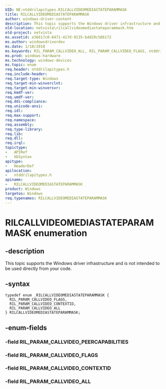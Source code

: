 ```yaml
---
UID: NE:ntddrilapitypes.RILCALLVIDEOMEDIASTATEPARAMMASK
title: RILCALLVIDEOMEDIASTATEPARAMMASK
author: windows-driver-content
description: This topic supports the Windows driver infrastructure and is not intended to be used directly from your code.
old-location: netvista\rilcallvideomediastateparammask.htm
old-project: netvista
ms.assetid: e36617c0-8471-417d-9135-bdd29c586172
ms.author: windowsdriverdev
ms.date: 1/18/2018
ms.keywords: RIL_PARAM_CALLVIDEO_ALL, RIL_PARAM_CALLVIDEO_FLAGS, ntddrilapitypes/RIL_PARAM_CALLVIDEO_CONTEXTID, RILCALLVIDEOMEDIASTATEPARAMMASK enumeration [Network Drivers Starting with Windows Vista], RILCALLVIDEOMEDIASTATEPARAMMASK, netvista.rilcallvideomediastateparammask, ntddrilapitypes/RIL_PARAM_CALLVIDEO_FLAGS, ntddrilapitypes/RILCALLVIDEOMEDIASTATEPARAMMASK, ntddrilapitypes/RIL_PARAM_CALLVIDEO_ALL, RIL_PARAM_CALLVIDEO_CONTEXTID
ms.prod: windows-hardware
ms.technology: windows-devices
ms.topic: enum
req.header: ntddrilapitypes.h
req.include-header: 
req.target-type: Windows
req.target-min-winverclnt: 
req.target-min-winversvr: 
req.kmdf-ver: 
req.umdf-ver: 
req.ddi-compliance: 
req.unicode-ansi: 
req.idl: 
req.max-support: 
req.namespace: 
req.assembly: 
req.type-library: 
req.lib: 
req.dll: 
req.irql: 
topictype:
-	APIRef
-	kbSyntax
apitype:
-	HeaderDef
apilocation:
-	ntddrilapitypes.h
apiname:
-	RILCALLVIDEOMEDIASTATEPARAMMASK
product: Windows
targetos: Windows
req.typenames: RILCALLVIDEOMEDIASTATEPARAMMASK
---
```


# RILCALLVIDEOMEDIASTATEPARAMMASK enumeration


## -description


This topic supports the Windows driver infrastructure and is not intended to be used directly from your code.


## -syntax


````
typedef enum _RILCALLVIDEOMEDIASTATEPARAMMASK { 
  RIL_PARAM_CALLVIDEO_FLAGS,
  RIL_PARAM_CALLVIDEO_CONTEXTID,
  RIL_PARAM_CALLVIDEO_ALL
} RILCALLVIDEOMEDIASTATEPARAMMASK;
````


## -enum-fields




### -field RIL_PARAM_CALLVIDEO_PEERCAPABILITIES



### -field RIL_PARAM_CALLVIDEO_FLAGS



### -field RIL_PARAM_CALLVIDEO_CONTEXTID



### -field RIL_PARAM_CALLVIDEO_ALL


